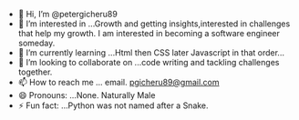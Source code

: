 - 👋 Hi, I’m @petergicheru89
- 👀 I’m interested in ...Growth and getting insights,interested in challenges that help my growth. I am interested in becoming a software engineer someday. 
- 🌱 I’m currently learning ...Html then CSS later Javascript in that order...
- 💞️ I’m looking to collaborate on ...code writing and tackling challenges together.
- 📫 How to reach me ... email. pgicheru89@gmail.com
- 😄 Pronouns: ...None. Naturally Male
- ⚡ Fun fact: ...Python was not named after a Snake.

<!---
petergicheru89/petergicheru89 is a ✨ special ✨ repository because its `README.md` (this file) appears on your GitHub profile.
You can click the Preview link to take a look at your changes.
--->

